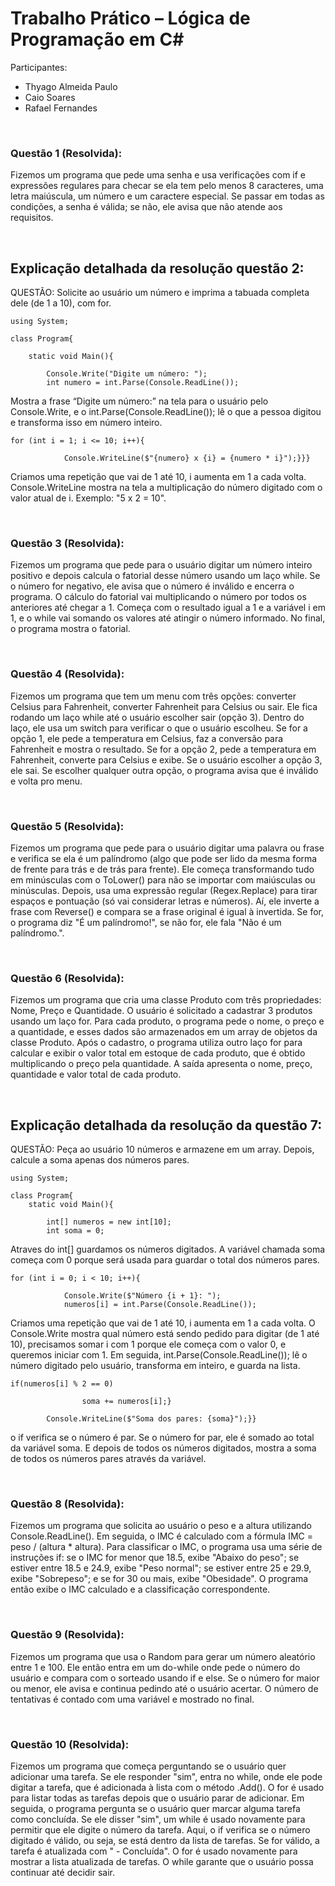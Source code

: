 # Trabalho Prático – Lógica de Programação em C# #

Participantes:
- Thyago Almeida Paulo
- Caio Soares
- Rafael Fernandes

<br>

### Questão 1 (Resolvida):
Fizemos um programa que pede uma senha e usa verificações com if e expressões regulares para checar se ela tem pelo menos 8 caracteres, uma letra maiúscula, um número e um caractere especial. Se passar em todas as condições, a senha é válida; se não, ele avisa que não atende aos requisitos.

<br>

## Explicação detalhada da resolução questão 2:

QUESTÃO: Solicite ao usuário um número e imprima a tabuada completa dele (de 1 a 10), com for.

````Csharp
using System;

class Program{

    static void Main(){

        Console.Write("Digite um número: ");
        int numero = int.Parse(Console.ReadLine());
````

Mostra a frase “Digite um número:” na tela para o usuário pelo Console.Write, e o int.Parse(Console.ReadLine()); lê o que a pessoa digitou e transforma isso em número inteiro.

````Csharp
for (int i = 1; i <= 10; i++){

            Console.WriteLine($"{numero} x {i} = {numero * i}");}}}
````

Criamos uma repetição que vai de 1 até 10, i aumenta em 1 a cada volta. Console.WriteLine mostra na tela a multiplicação do número digitado com o valor atual de i. Exemplo: "5 x 2 = 10".

<br>

### Questão 3 (Resolvida):
Fizemos um programa que pede para o usuário digitar um número inteiro positivo e depois calcula o fatorial desse número usando um laço while. Se o número for negativo, ele avisa que o número é inválido e encerra o programa. O cálculo do fatorial vai multiplicando o número por todos os anteriores até chegar a 1. Começa com o resultado igual a 1 e a variável i em 1, e o while vai somando os valores até atingir o número informado. No final, o programa mostra o fatorial.

<br>

### Questão 4 (Resolvida):
Fizemos um programa que tem um menu com três opções: converter Celsius para Fahrenheit, converter Fahrenheit para Celsius ou sair. Ele fica rodando um laço while até o usuário escolher sair (opção 3). Dentro do laço, ele usa um switch para verificar o que o usuário escolheu. Se for a opção 1, ele pede a temperatura em Celsius, faz a conversão para Fahrenheit e mostra o resultado. Se for a opção 2, pede a temperatura em Fahrenheit, converte para Celsius e exibe. Se o usuário escolher a opção 3, ele sai. Se escolher qualquer outra opção, o programa avisa que é inválido e volta pro menu.

<br>

### Questão 5 (Resolvida):
Fizemos um programa que pede para o usuário digitar uma palavra ou frase e verifica se ela é um palíndromo (algo que pode ser lido da mesma forma de frente para trás e de trás para frente). Ele começa transformando tudo em minúsculas com o ToLower() para não se importar com maiúsculas ou minúsculas. Depois, usa uma expressão regular (Regex.Replace) para tirar espaços e pontuação (só vai considerar letras e números). Aí, ele inverte a frase com Reverse() e compara se a frase original é igual à invertida. Se for, o programa diz "É um palíndromo!", se não for, ele fala "Não é um palíndromo.".

<br>

### Questão 6 (Resolvida):
Fizemos um programa que cria uma classe Produto com três propriedades: Nome, Preço e Quantidade. O usuário é solicitado a cadastrar 3 produtos usando um laço for. Para cada produto, o programa pede o nome, o preço e a quantidade, e esses dados são armazenados em um array de objetos da classe Produto. Após o cadastro, o programa utiliza outro laço for para calcular e exibir o valor total em estoque de cada produto, que é obtido multiplicando o preço pela quantidade. A saída apresenta o nome, preço, quantidade e valor total de cada produto.

<br>

## Explicação detalhada da resolução da questão 7:

QUESTÃO: Peça ao usuário 10 números e armazene em um array. Depois, calcule a soma apenas dos números pares.

````Csharp
using System;

class Program{
    static void Main(){

        int[] numeros = new int[10];
        int soma = 0;
````

Atraves do int[] guardamos os números digitados. A variável chamada soma começa com 0 porque será usada para guardar o total dos números pares.

````Csharp
for (int i = 0; i < 10; i++){

            Console.Write($"Número {i + 1}: ");
            numeros[i] = int.Parse(Console.ReadLine());
````

Criamos uma repetição que vai de 1 até 10, i aumenta em 1 a cada volta. O Console.Write mostra qual número está sendo pedido para digitar (de 1 até 10), precisamos somar i com 1 porque ele começa com o valor 0, e queremos iniciar com 1. Em seguida, int.Parse(Console.ReadLine()); lê o número digitado pelo usuário, transforma em inteiro, e guarda na lista.

````Csharp
if(numeros[i] % 2 == 0)

                soma += numeros[i];}

        Console.WriteLine($"Soma dos pares: {soma}");}}
````

o if verifica se o número é par. Se o número for par, ele é somado ao total da variável soma. E depois de todos os números digitados, mostra a soma de todos os números pares através da variável.

<br>

### Questão 8 (Resolvida):
Fizemos um programa que solicita ao usuário o peso e a altura utilizando Console.ReadLine(). Em seguida, o IMC é calculado com a fórmula IMC = peso / (altura * altura). Para classificar o IMC, o programa usa uma série de instruções if: se o IMC for menor que 18.5, exibe "Abaixo do peso"; se estiver entre 18.5 e 24.9, exibe "Peso normal"; se estiver entre 25 e 29.9, exibe "Sobrepeso"; e se for 30 ou mais, exibe "Obesidade". O programa então exibe o IMC calculado e a classificação correspondente.

<br>

### Questão 9 (Resolvida):
Fizemos um programa que usa o Random para gerar um número aleatório entre 1 e 100. Ele então entra em um do-while onde pede o número do usuário e compara com o sorteado usando if e else. Se o número for maior ou menor, ele avisa e continua pedindo até o usuário acertar. O número de tentativas é contado com uma variável e mostrado no final.

<br>

### Questão 10 (Resolvida):
Fizemos um programa que começa perguntando se o usuário quer adicionar uma tarefa. Se ele responder "sim", entra no while, onde ele pode digitar a tarefa, que é adicionada à lista com o método .Add(). O for é usado para listar todas as tarefas depois que o usuário parar de adicionar. Em seguida, o programa pergunta se o usuário quer marcar alguma tarefa como concluída. Se ele disser "sim", um while é usado novamente para permitir que ele digite o número da tarefa. Aqui, o if verifica se o número digitado é válido, ou seja, se está dentro da lista de tarefas. Se for válido, a tarefa é atualizada com " - Concluída". O for é usado novamente para mostrar a lista atualizada de tarefas. O while garante que o usuário possa continuar até decidir sair.
